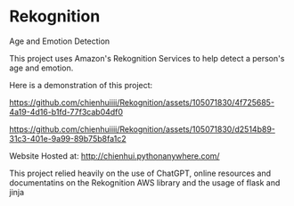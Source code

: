 # Rekognition
Age and Emotion Detection

This project uses Amazon's Rekognition Services to help detect a person's age and emotion.

Here is a demonstration of this project:



https://github.com/chienhuiiii/Rekognition/assets/105071830/4f725685-4a19-4d16-b1fd-77f3cab04df0



https://github.com/chienhuiiii/Rekognition/assets/105071830/d2514b89-31c3-401e-9a99-89b75b8fa1c2



Website Hosted at: http://chienhui.pythonanywhere.com/


This project relied heavily on the use of ChatGPT, online resources and documentatins on the Rekognition AWS library and the usage of flask and jinja
